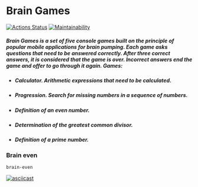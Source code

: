 # Brain Games

[![Actions Status](https://github.com/vl-gush/python-project-49/workflows/hexlet-check/badge.svg)](https://github.com/vl-gush/python-project-49/actions)
[![Maintainability](https://api.codeclimate.com/v1/badges/92d05e7b8f55c08b248d/maintainability)](https://codeclimate.com/github/vl-gush/python-project-49/maintainability)

##### Brain Games is a set of five console games built on the principle of popular mobile applications for brain pumping. Each game asks questions that need to be answered correctly. After three correct answers, it is considered that the game is over. Incorrect answers end the game and offer to go through it again. Games:
* ##### Calculator. Arithmetic expressions that need to be calculated.
* ##### Progression. Search for missing numbers in a sequence of numbers.
* ##### Definition of an even number.
* ##### Determination of the greatest common divisor.
* ##### Definition of a prime number.

### Brain even
```
brain-even
```
[![asciicast](https://asciinema.org/a/vr0gUYM1HWerIPCDFsljgvKhE.png)](https://asciinema.org/a/vr0gUYM1HWerIPCDFsljgvKhE)